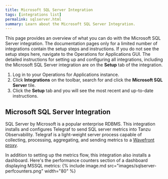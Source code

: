 ```yaml
---
title: Microsoft SQL Server Integration
tags: [integrations list]
permalink: sqlserver.html
summary: Learn about the Microsoft SQL Server Integration.
---
```


This page provides an overview of what you can do with the Microsoft SQL Server integration. The documentation pages only for a limited number of integrations contain the setup steps and instructions. If you do not see the setup steps here, navigate to the Operations for Applications GUI. The detailed instructions for setting up and configuring all integrations, including the Microsoft SQL Server integration are on the **Setup** tab of the integration.

1. Log in to your Operations for Applications instance. 
2. Click **Integrations** on the toolbar, search for and click the **Microsoft SQL Server** tile. 
3. Click the **Setup** tab and you will see the most recent and up-to-date instructions.

## Microsoft SQL Server Integration

SQL Server by Microsoft is a popular enterprise RDBMS. This integration installs and configures Telegraf to send SQL server metrics into Tanzu Observability. Telegraf is a light-weight server process capable of collecting, processing, aggregating, and sending metrics to a [Wavefront proxy](https://docs.wavefront.com/proxies.html).

In addition to setting up the metrics flow, this integration also installs a dashboard. Here's the performance counters section of a dashboard displaying MSSQL metrics:
{% include image.md src="images/sqlserver-perfcounters.png" width="80" %}




